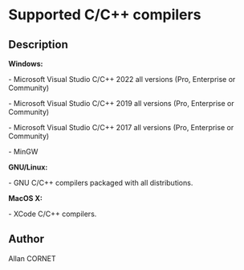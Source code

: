 # Supported C/C++ compilers

## Description

  <p>
    <b>Windows:</b>
  </p>
  <p>- Microsoft Visual Studio C/C++ 2022 all versions (Pro, Enterprise or Community)</p>
  <p>- Microsoft Visual Studio C/C++ 2019 all versions (Pro, Enterprise or Community)</p>
  <p>- Microsoft Visual Studio C/C++ 2017 all versions (Pro, Enterprise or Community)</p>
  <p>- MinGW</p>
  <p>
    <b>GNU/Linux:</b>
  </p>
  <p>- GNU C/C++ compilers packaged with all distributions.</p>
  <p>
    <b>MacOS X:</b>
  </p>
  <p>- XCode C/C++ compilers.</p>

## Author

Allan CORNET
